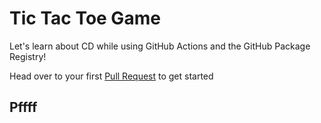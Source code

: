 # Tic Tac Toe Game

Let's learn about CD while using GitHub Actions and the GitHub Package Registry!


Head over to your first [Pull Request](../../pull/1) to get started

## Pffff 
